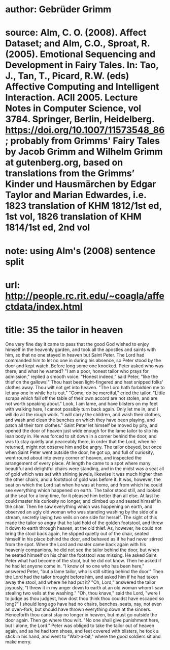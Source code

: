 # author: Gebrüder Grimm
# source: Alm, C. O. (2008). Affect Dataset; and Alm, C.O., Sproat, R. (2005). Emotional Sequencing and Development in Fairy Tales. In: Tao, J., Tan, T., Picard, R.W. (eds) Affective Computing and Intelligent Interaction. ACII 2005. Lecture Notes in Computer Science, vol 3784. Springer, Berlin, Heidelberg. https://doi.org/10.1007/11573548_86; probably from Grimms' Fairy Tales by Jacob Grimm and Wilhelm Grimm at gutenberg.org, based on translations from the Grimms’ Kinder und Hausmärchen by Edgar Taylor and Marian Edwardes, i.e. 1823 translation of KHM 1812/1st ed, 1st vol, 1826 translation of KHM 1814/1st ed, 2nd vol
# note: using Alm's (2008) sentence split
# url: http://people.rc.rit.edu/~coagla/affectdata/index.html
# title: 35 the tailor in heaven

One very fine day it came to pass that the good God wished to enjoy himself in the heavenly garden, and took all the apostles and saints with him, so that no one stayed in heaven but Saint Peter.
The Lord had commanded him to let no one in during his absence, so Peter stood by the door and kept watch.
Before long some one knocked.
Peter asked who was there, and what he wanted?
"I am a poor, honest tailor who prays for admission," replied a smooth voice.
"Honest indeed," said Peter, "like the thief on the gallows!"
Thou hast been light-fingered and hast snipped folks' clothes away.
Thou wilt not get into heaven.
"The Lord hath forbidden me to let any one in while he is out."
"Come, do be merciful," cried the tailor.
"Little scraps which fall off the table of their own accord are not stolen, and are not worth speaking about."
Look, I am lame, and have blisters on my feet with walking here, I cannot possibly turn back again.
Only let me in, and I will do all the rough work.
"I will carry the children, and wash their clothes, and wash and clean the benches on which they have been playing, and patch all their torn clothes."
Saint Peter let himself be moved by pity, and opened the door of heaven just wide enough for the lame tailor to slip his lean body in.
He was forced to sit down in a corner behind the door, and was to stay quietly and peaceably there, in order that the Lord, when he returned, might not observe him and be angry.
The tailor obeyed, but once when Saint Peter went outside the door, he got up, and full of curiosity, went round about into every corner of heaven, and inspected the arrangement of every place.
At length he came to a spot where many beautiful and delightful chairs were standing, and in the midst was a seat all of gold which was set with shining jewels, likewise it was much higher than the other chairs, and a footstool of gold was before it.
It was, however, the seat on which the Lord sat when he was at home, and from which he could see everything which happened on earth.
The tailor stood still, and looked at the seat for a long time, for it pleased him better than all else.
At last he could master his curiosity no longer, and climbed up and seated himself in the chair.
Then he saw everything which was happening on earth, and observed an ugly old woman who was standing washing by the side of a stream, secretly laying two veils on one side for herself.
The sight of this made the tailor so angry that he laid hold of the golden footstool, and threw it down to earth through heaven, at the old thief.
As, however, he could not bring the stool back again, he slipped quietly out of the chair, seated himself in his place behind the door, and behaved as if he had never stirred from the spot.
When the Lord and master came back again with his heavenly companions, he did not see the tailor behind the door, but when he seated himself on his chair the footstool was missing.
He asked Saint Peter what had become of the stool, but he did not know.
Then he asked if he had let anyone come in.
"I know of no one who has been here," answered Peter, "but a lame tailor, who is still sitting behind the door."
Then the Lord had the tailor brought before him, and asked him if he had taken away the stool, and where he had put it?
"Oh, Lord," answered the tailor joyously, "I threw it in my anger down to earth at an old woman whom I saw stealing two veils at the washing."
"Oh, thou knave," said the Lord, "were I to judge as thou judgest, how dost thou think thou couldst have escaped so long?"
I should long ago have had no chairs, benches, seats, nay, not even an oven-fork, but should have thrown everything down at the sinners.
Henceforth thou canst stay no longer in heaven, but must go outside the door again.
Then go where thou wilt.
"No one shall give punishment here, but I alone, the Lord."
Peter was obliged to take the tailor out of heaven again, and as he had torn shoes, and feet covered with blisters, he took a stick in his hand, and went to "Wait-a-bit," where the good soldiers sit and make merry.
